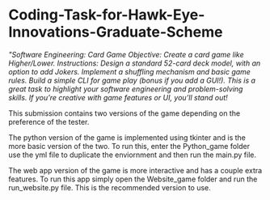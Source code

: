 # Coding-Task-for-Hawk-Eye-Innovations-Graduate-Scheme

*"Software Engineering: Card Game*
*Objective: Create a card game like Higher/Lower.*
*Instructions:*
*Design a standard 52-card deck model, with an option to add Jokers.*
*Implement a shuffling mechanism and basic game rules.*
*Build a simple CLI for game play (bonus if you add a GUI!).*
*This is a great task to highlight your software engineering and problem-solving skills. If you’re creative with game features or UI, you’ll stand out!*

This submission contains two versions of the game depending on the preference of the tester.

The python version of the game is implemented using tkinter and is the more basic version of the two.
To run this, enter the Python_game folder use the yml file to duplicate the enviornment and then run the main.py file.

The web app version of the game is more interactive and has a couple extra features. 
To run this app simply open the Website_game folder and run the run_website.py file.
This is the recommended version to use.
